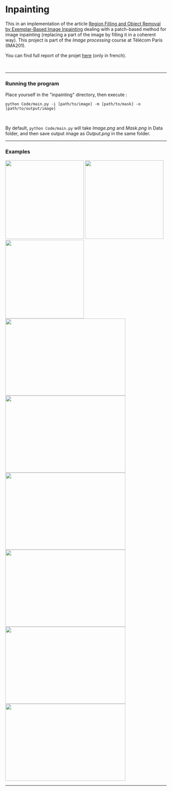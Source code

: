 # Inpainting
This in an implementation of the article [Region Filling and Object Removal by Exemplar-Based Image Inpainting](https://www.irisa.fr/vista/Papers/2004_ip_criminisi.pdf) dealing with a patch-based method for image inpainting (replacing a part of the image by filling it in a coherent way). This project is part of the *Image processing* course at Télécom Paris (IMA201).

You can find full report of the projet [here](./Report/rapport%20final.pdf) (only in french).

<br/>

***

### Running the program
Place yourself in the "inpainting" directory, then execute :

```python Code/main.py -i [path/to/image] -m [path/to/mask] -o [path/to/output/image] ```

<br/>

By default, ```python Code/main.py``` will take *Image.png* and *Mask.png* in Data folder, and then save output image as *Output.png* in the same folder.

***
### Examples

<p float="center">
  <img src="./Data/Process/Baseball_process.gif" width=245/>
  <img src="./Data/Process/Square_process.gif" width=245/>
  <img src="./Data/Process/Island_process.gif" width=245/>
  
  <img src="./Data/Process/Bike_process.gif" width=375 height = 240/>
  <img src="./Data/Process/Guys_process.gif" width=375 height=240/>
  
  <img src="./Data/Process/Flower_process.gif" width=375 height=240/>
  <img src="./Data/Process/Wall_process.gif" width=375 height=240/>
  
  <img src="./Data/Process/Eiffel_process.gif" width=375 height=240/>
  <img src="./Data/Process/Old_process.gif" width=375 height=240/>
</p>

***
